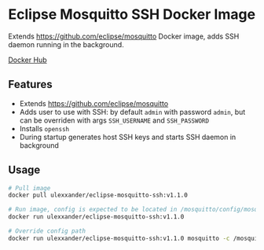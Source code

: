# Eclipse Mosquitto SSH Docker Image

Extends https://github.com/eclipse/mosquitto Docker image, adds SSH daemon running in the background.

[Docker Hub](https://hub.docker.com/r/ulexxander/eclipse-mosquitto-ssh)

## Features

- Extends https://github.com/eclipse/mosquitto
- Adds user to use with SSH: by default `admin` with password `admin`, but can be overriden with args `SSH_USERNAME` and `SSH_PASSWORD`
- Installs `openssh`
- During startup generates host SSH keys and starts SSH daemon in background

## Usage

```sh
# Pull image
docker pull ulexxander/eclipse-mosquitto-ssh:v1.1.0

# Run image, config is expected to be located in /mosquitto/config/mosquitto.conf
docker run ulexxander/eclipse-mosquitto-ssh:v1.1.0

# Override config path
docker run ulexxander/eclipse-mosquitto-ssh:v1.1.0 mosquitto -c /mosquitto-no-auth.conf
```
